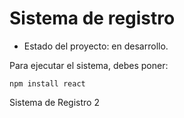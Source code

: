 <h1> Sistema de registro </h1>

- Estado del proyecto: en desarrollo.

Para ejecutar el sistema, debes poner:

```npm install react```

Sistema de Registro 2
